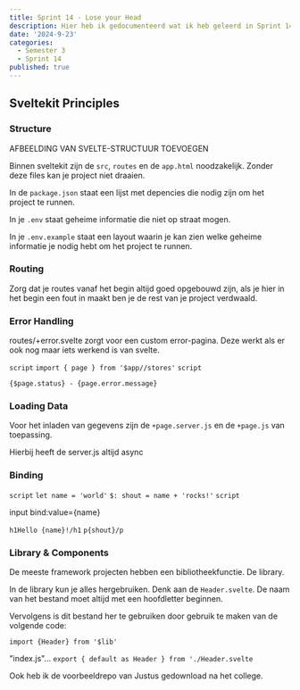 ```yaml
---
title: Sprint 14 - Lose your Head
description: Hier heb ik gedocumenteerd wat ik heb geleerd in Sprint 14.
date: '2024-9-23'
categories:
  - Semester 3
  - Sprint 14
published: true
---
```


## Sveltekit Principles

### Structure
AFBEELDING VAN SVELTE-STRUCTUUR TOEVOEGEN

Binnen sveltekit zijn de `src`, `routes` en de `app.html` noodzakelijk. Zonder deze files kan je project niet draaien.

In de `package.json` staat een lijst met depencies die nodig zijn om het project te runnen.

In je `.env` staat geheime informatie die niet op straat mogen.

In je `.env.example` staat een layout waarin je kan zien welke geheime informatie je nodig hebt om het project te runnen.


### Routing
Zorg dat je routes vanaf het begin altijd goed opgebouwd zijn, als je hier in het begin een fout in maakt ben je de rest van je project verdwaald.

### Error Handling
routes/+error.svelte zorgt voor een custom error-pagina. Deze werkt als er ook nog maar iets werkend is van svelte.

`script`
`import { page } from '$app//stores'`
`script`

`{$page.status} - {page.error.message}`


### Loading Data
Voor het inladen van gegevens zijn de `+page.server.js` en de `+page.js` van toepassing. 

Hierbij heeft de server.js altijd async

### Binding

`script`
  `let name = 'world'`
  `$: shout = name + 'rocks!'`
`script`

input bind:value={name}

`h1Hello {name}!/h1`
`p{shout}/p`


### Library & Components
De meeste framework projecten hebben een bibliotheekfunctie. De library.

In de library kun je alles hergebruiken. Denk aan de `Header.svelte`. De naam van het bestand moet altijd met een hoofdletter beginnen.

Vervolgens is dit bestand her te gebruiken door gebruik te maken van de volgende code:

`import {Header} from '$lib'`

"index.js"...
`export { default as Header } from './Header.svelte`

Ook heb ik de voorbeeldrepo van Justus gedownload na het college.

